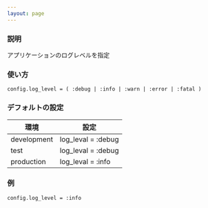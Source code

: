 ```yaml
---
layout: page
---
```

### 説明
アプリケーションのログレベルを指定

### 使い方
    config.log_level = ( :debug | :info | :warn | :error | :fatal )

### デフォルトの設定

環境          | 設定
----------- | ------------------
development | log_leval = :debug
test        | log_leval = :debug
production  | log_leval = :info

### 例
    config.log_level = :info